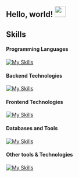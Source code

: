 ## Hello, world! <img src="https://raw.githubusercontent.com/MartinHeinz/MartinHeinz/master/wave.gif" height="30" width="30">

## Skills
#### Programming Languages

[![My Skills](https://skillicons.dev/icons?i=c,cpp,js,python,go,java)](https://skillicons.dev)

#### Backend Technologies
[![My Skills](https://skillicons.dev/icons?i=spring,docker)](https://skillicons.dev)

#### Frontend Technologies
[![My Skills](https://skillicons.dev/icons?i=js,html,css,angular)](https://skillicons.dev)

#### Databases and Tools
[![My Skills](https://skillicons.dev/icons?i=postgresql,mysql,mongodb)](https://skillicons.dev)

#### Other tools & Technologies
[![My Skills](https://skillicons.dev/icons?i=git,github,maven,eclipse,vscode,postman,tensorflow,latex)](https://skillicons.dev)

